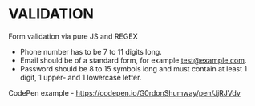 # VALIDATION

Form validation via pure JS and REGEX

- Phone number has to be 7 to 11 digits long.<br>
- Email should be of a standard form, for example test@example.com.<br>
- Password should be 8 to 15 symbols long and must contain at least 1 digit, 1 upper- and 1 lowercase letter.

CodePen example - https://codepen.io/G0rdonShumway/pen/JjRJVdv
